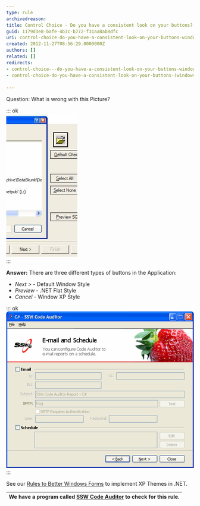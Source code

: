 ```yaml
---
type: rule
archivedreason: 
title: Control Choice - Do you have a consistent look on your buttons? (Windows Forms Only)
guid: 1179d3e8-bafe-4b3c-b772-f31aa8ab8dfc
uri: control-choice-do-you-have-a-consistent-look-on-your-buttons-windows-forms-only
created: 2012-11-27T08:56:29.0000000Z
authors: []
related: []
redirects:
- control-choice---do-you-have-a-consistent-look-on-your-buttons-windows-forms-only
- control-choice-do-you-have-a-consistent-look-on-your-buttons-(windows-forms-only)

---
```


Question: What is wrong with this Picture?


::: ok  
![Figure: What is wrong?](../../assets/InconsistentButtonStyles.jpg)  
:::

<!--endintro-->

 **Answer:** There are three different types of buttons in the Application:

* *Next &gt;* - Default Window Style
* *Preview* - .NET Flat Style
* *Cancel* - Window XP Style



::: ok  
![Figure: Even labels need to use FlatStyle.System. Can you spot the wrong label?](../../assets/BadDivider.gif)  
:::

See our [Rules to Better Windows Forms](http://www.ssw.com.au/ssw/Standards/Rules/RulesToBetterWindowsForms.aspx#XPThemes) to implement XP Themes in .NET.


| We have a program called [SSW Code Auditor](http://www.ssw.com.au/ssw/CodeAuditor/Rules.aspx#ConsistentButtonStyle) to check for this rule. |
| --- |
